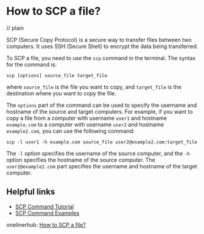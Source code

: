 # How to SCP a file?
// plain

SCP (Secure Copy Protocol) is a secure way to transfer files between two computers. It uses SSH (Secure Shell) to encrypt the data being transferred.

To SCP a file, you need to use the `scp` command in the terminal. The syntax for the command is:

```
scp [options] source_file target_file
```

where `source_file` is the file you want to copy, and `target_file` is the destination where you want to copy the file.

The `options` part of the command can be used to specify the username and hostname of the source and target computers. For example, if you want to copy a file from a computer with username `user1` and hostname `example.com` to a computer with username `user2` and hostname `example2.com`, you can use the following command:

```
scp -l user1 -h example.com source_file user2@example2.com:target_file
```

The `-l` option specifies the username of the source computer, and the `-h` option specifies the hostname of the source computer. The `user2@example2.com` part specifies the username and hostname of the target computer.

## Helpful links

- [SCP Command Tutorial](https://www.ssh.com/ssh/scp/)
- [SCP Command Examples](https://www.cyberciti.biz/faq/linux-unix-scp-command-examples/)

onelinerhub: [How to SCP a file?](https://onelinerhub.com/scp/how-to-scp-a-file)
